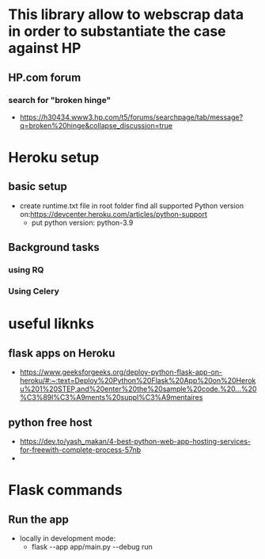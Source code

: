 # This library allow to webscrap data in order to substantiate the case against HP

## HP.com forum
### search for "broken hinge"
* https://h30434.www3.hp.com/t5/forums/searchpage/tab/message?q=broken%20hinge&collapse_discussion=true

# Heroku setup
## basic setup
* create runtime.txt file in root folder
find all supported Python version on:https://devcenter.heroku.com/articles/python-support
  * put python version: python-3.9

## Background tasks
### using RQ
### Using Celery


# useful liknks
## flask apps on Heroku
* https://www.geeksforgeeks.org/deploy-python-flask-app-on-heroku/#:~:text=Deploy%20Python%20Flask%20App%20on%20Heroku%201%20STEP,and%20enter%20the%20sample%20code.%20...%20%C3%89l%C3%A9ments%20suppl%C3%A9mentaires
## python free host
* https://dev.to/yash_makan/4-best-python-web-app-hosting-services-for-freewith-complete-process-57nb
* 

# Flask commands
## Run the app
* locally in development mode:
  *  flask --app app/main.py --debug run
